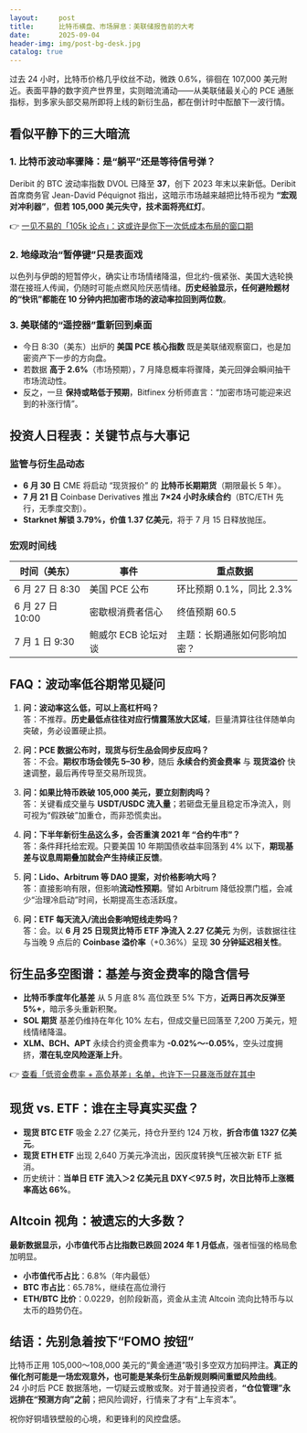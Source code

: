 ```yaml
---
layout:     post
title:      比特币横盘、市场屏息：美联储报告前的大考
date:       2025-09-04
header-img: img/post-bg-desk.jpg
catalog: true
---
```


过去 24 小时，比特币价格几乎纹丝不动，微跌 0.6%，徘徊在 107,000 美元附近。表面平静的数字资产世界里，实则暗流涌动——从美联储最关心的 PCE 通胀指标，到多家头部交易所即将上线的新衍生品，都在倒计时中酝酿下一波行情。

## 看似平静下的三大暗流

### 1. 比特币波动率骤降：是“躺平”还是等待信号弹？
Deribit 的 BTC 波动率指数 DVOL 已降至 **37**，创下 2023 年末以来新低。Deribit 首席商务官 Jean-David Péquignot 指出，这暗示市场越来越把比特币视为 **“宏观对冲利器”**，**但若 105,000 美元失守，技术面将亮红灯**。

👉 [一见不易的「105k 论点」：这或许是你下一次低成本布局的窗口期](https://okxdog.com/)

### 2. 地缘政治“暂停键”只是表面戏
以色列与伊朗的短暂停火，确实让市场情绪降温，但北约-俄紧张、美国大选轮换潜在接班人传闻，仍随时可能点燃风险厌恶情绪。**历史经验显示，任何避险题材的“快讯”都能在 10 分钟内把加密市场的波动率拉回到两位数**。

### 3. 美联储的“遥控器”重新回到桌面
- 今日 8:30（美东）出炉的 **美国 PCE 核心指数** 既是美联储观察窗口，也是加密资产下一步的方向盘。
- 若数据 **高于 2.6%**（市场预期），7 月降息概率将骤降，美元回弹会瞬间抽干市场流动性。
- 反之，一旦 **保持或略低于预期**，Bitfinex 分析师直言：“加密市场可能迎来迟到的补涨行情”。

## 投资人日程表：关键节点与大事记

### 监管与衍生品动态
- **6 月 30 日** CME 将启动 “现货报价” 的 **比特币长期期货**（期限最长 5 年）。  
- **7 月 21 日** Coinbase Derivatives 推出 **7×24 小时永续合约**（BTC/ETH 先行，无季度交割）。
- **Starknet 解锁 3.79%，价值 1.37 亿美元**，将于 7 月 15 日释放抛压。

### 宏观时间线
| 时间（美东） | 事件 | 重点数据 |
| --- | --- | --- |
| 6 月 27 日 8:30 | 美国 PCE 公布 | 环比预期 0.1%，同比 2.3% |
| 6 月 27 日 10:00 | 密歇根消费者信心 | 终值预期 60.5 |
| 7 月 1 日 9:30 | 鲍威尔 ECB 论坛对谈 | 主题：长期通胀如何影响加密？ |

## FAQ：波动率低谷期常见疑问

1. **问：波动率这么低，可以上高杠杆吗？**  
   答：不推荐。**历史最低点往往对应行情震荡放大区域**，巨量清算往往伴随单向突破，务必设置硬止损。

2. **问：PCE 数据公布时，现货与衍生品会同步反应吗？**  
   答：不会。**期权市场会领先 5–30 秒**，随后 **永续合约资金费率** 与 **现货溢价** 快速调整，最后再传导至交易所现货。

3. **问：如果比特币跌破 105,000 美元，要立刻割肉吗？**  
   答：关键看成交量与 **USDT/USDC 流入量**；若砸盘无量且稳定币净流入，则可视为“假跌破”加重仓，而非恐慌卖出。

4. **问：下半年新衍生品这么多，会否重演 2021 年 “合约牛市”？**  
   答：条件拜托给宏观。只要美国 10 年期国债收益率回落到 4% 以下，**期现基差与议息周期叠加就会产生持续正反馈**。

5. **问：Lido、Arbitrum 等 DAO 提案，对价格影响大吗？**  
   答：直接影响有限，但影响**流动性预期**。譬如 Arbitrum 降低投票门槛，会减少“治理冷启动”时间，长期提高生态活跃度。

6. **问：ETF 每天流入/流出会影响短线走势吗？**  
   答：会。以 **6 月 25 日现货比特币 ETF 净流入 2.27 亿美元** 为例，该数据往往与当晚 9 点后的 **Coinbase 溢价率**（+0.36%）呈现 **30 分钟延迟相关性**。

## 衍生品多空图谱：基差与资金费率的隐含信号

- **比特币季度年化基差** 从 5 月底 8% 高位跌至 5% 下方，**近两日再次反弹至 5%+**，暗示多头重新积聚。  
- **SOL 期货** 基差仍维持在年化 10% 左右，但成交量已回落至 7,200 万美元，短线情绪降温。  
- **XLM、BCH、APT** 永续合约资金费率为 **-0.02%～-0.05%**，空头过度拥挤，**潜在轧空风险逐渐上升**。

👉 [查看「低资金费率 + 高负基差」名单，也许下一只暴涨币就在其中](https://okxdog.com/)

## 现货 vs. ETF：谁在主导真实买盘？

- **现货 BTC ETF** 吸金 2.27 亿美元，持仓升至约 124 万枚，**折合市值 1327 亿美元**。  
- **现货 ETH ETF** 出现 2,640 万美元净流出，因灰度转换气压被次新 ETF 抵消。  
- 历史统计：**当单日 ETF 流入＞2 亿美元且 DXY＜97.5 时，次日比特币上涨概率高达 66%**。

## Altcoin 视角：被遗忘的大多数？

**最新数据显示，小市值代币占比指数已跌回 2024 年 1 月低点**，强者恒强的格局愈加明显。  
- **小市值代币占比**：6.8%（年内最低）  
- **BTC 市占比**：65.78%，继续在高位滑行  
- **ETH/BTC 比价**：0.0229，创阶段新高，资金从主流 Altcoin 流向比特币与以太币的趋势仍在。

## 结语：先别急着按下“FOMO 按钮”

比特币正用 105,000～108,000 美元的“黄金通道”吸引多空双方加码押注。**真正的催化剂可能是一场宏观意外，也可能是某条衍生品新规则瞬间重塑风险曲线**。  
24 小时后 PCE 数据落地，一切疑云或散或聚。对于普通投资者，**“仓位管理”永远排在“预测方向”之前**；把风险调好，行情来了才有“上车资本”。

祝你好铜墙铁壁般的心境，和更锋利的风控盘感。